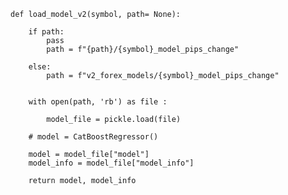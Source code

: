     def load_model_v2(symbol, path= None):
    
        if path:
            pass
            path = f"{path}/{symbol}_model_pips_change"
    
        else:
            path = f"v2_forex_models/{symbol}_model_pips_change"
    
        
        with open(path, 'rb') as file :
    
            model_file = pickle.load(file)
    
        # model = CatBoostRegressor()
        
        model = model_file["model"]
        model_info = model_file["model_info"]
    
        return model, model_info
